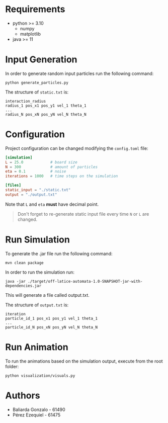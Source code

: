 # Requirements

- python >= 3.10
  - numpy
  - matplotlib
- java >= 11

# Input Generation

In order to generate random input particles run the following command:

```shell
python generate_particles.py
```

The structure of `static.txt` is:

```
interaction_radius
radius_1 pos_x1 pos_y1 vel_1 theta_1
...
radius_N pos_xN pos_yN vel_N theta_N
```

# Configuration

Project configuration can be changed modifying the `config.toml` file:

```toml
[simulation]
L = 25.0            # board size
N = 300             # amount of particles
eta = 0.1           # noise
iterations = 1000   # time steps on the simulation

[files]
static_input = "./static.txt"
output = "./output.txt"
```

Note that `L` and `eta` **must** have decimal point.

> Don't forget to re-generate static input file every time `N` or `L` are changed.

# Run Simulation

To generate the .jar file run the following command:

```shell  
mvn clean package
```

In order to run the simulation run:

```shell
java -jar ./target/off-latice-automata-1.0-SNAPSHOT-jar-with-dependencies.jar
```

This will generate a file called output.txt.

The structure of `output.txt` is:

```
iteration
particle_id_1 pos_x1 pos_y1 vel_1 theta_1
...
particle_id_N pos_xN pos_yN vel_N theta_N
```

# Run Animation

To run the animations based on the simulation output, execute from the root folder:

```shell
python visualization/visuals.py
```

# Authors

- Baliarda Gonzalo - 61490
- Pérez Ezequiel - 61475
